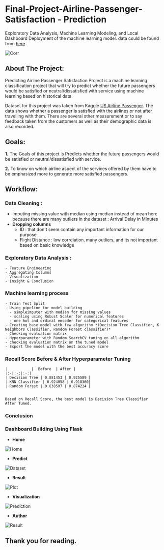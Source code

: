 # **Final-Project-Airline-Passenger-Satisfaction - Prediction**
Exploratory Data Analysis, Machine Learning Modeling, and Local Dashboard Deployment of the machine learning model. data could be found from [here](https://www.kaggle.com/johndddddd/customer-satisfaction) .

![Corr](/Images/Corr.png)

## **About The Project:** 

Predicting Airline Passenger Satisfaction Project is a machine learning classification project that will try to predict whether the future passengers would be satisfied or neutral/dissatisfied with service using machine learning based on historical data.

Dataset for this project was taken from Kaggle [US Airline Passenger](https://www.kaggle.com/johndddddd/customer-satisfaction). The data shows whether a passenger is satisfied with the airlines or not after travelling with them. There are several other measurement or to say feedback taken from the customers as well as their demographic data is also recorded.


## **Goals:**

**1.** The Goals of this project is Predicts whether the future passengers would be satisfied or neutral/dissatisfied with service. 

**2.** To know on which airline aspect of the services offered by them have to be emphasized more to generate more satisfied passengers.


## **Workflow:**

### **Data Cleaning :** 
  - Imputing missing value with median using median instead of mean here because there are many outliers in the dataset : Arrival Delay in Minutes
  - **Dropping columns** 
    - ID : that don't seem contain any important information for our purpose
    - Flight Distance :  low correlation, many outliers, and its not important based on basic knowledge
      
 ### **Exploratory Data Analysis :** 
    - Feature Engineering 
    - Aggregating Columns
    - Visualization
    - Insight & Conclusion
  
 ### **Machine learning process**
    - Train Test Split
    - Using pipeline for model building 
      - simpleimputer with median for missing values
      - scaling using Robust Scaler for numerical features
      - one hot and ordinal encoder for categorical features
    - Creating base model with few algorithm *(Decision Tree Classifier, K Neighbors Classifier, Random Forest classifier)*
    - Checking evaluation matrix
    - Hyperparameter with Random SearchCV tuning on all algorithm
    - checking evaluation matrix on the tuned model
    - Export the model with the best accuracy score

 ### **Recall Score Before & After Hyperparameter Tuning**

    |           |  Before  | After |
    |:-|:-:|:-:|
    | Decision Tree | 0.881453 | 0.925589 |
    | KNN Classifier | 0.924058 | 0.918360|
    | Random Forest | 0.838507 | 0.874224 |
    

    Based on Recall Score, the best model is Decision Tree Classifier After Tuned.

### **Conclusion**

### **Dashboard Building Using Flask**
- **Home**

![Home](/Images/Home.png)

- **Predict**

![Dataset](/Images/Dataset.png)

- **Result**

![Plot](/Images/Visualization.png)

- **Visualization**

![Prediction](/Images/Prediction.png)

- **Author**

![Result](/Images/Result.png)

## **Thank you for reading.**




